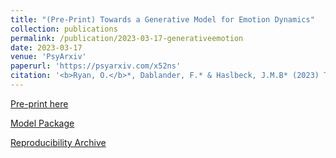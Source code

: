 ```yaml
---
title: "(Pre-Print) Towards a Generative Model for Emotion Dynamics"
collection: publications
permalink: /publication/2023-03-17-generativeemotion
date: 2023-03-17
venue: 'PsyArxiv'
paperurl: 'https://psyarxiv.com/x52ns'
citation: '<b>Ryan, O.</b>*, Dablander, F.* & Haslbeck, J.M.B* (2023) Towards a Generative Model for Emotion Dynamics'
---
```



[Pre-print here](https://psyarxiv.com/x52ns)

[Model Package](https://github.com/ryanoisin/GenerativeEmotion)

[Reproducibility Archive](https://github.com/ryanoisin/GenerativeEmotionCodeArchive)
